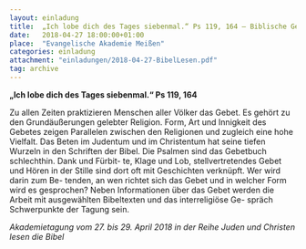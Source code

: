 ```yaml
---
layout: einladung
title:  „Ich lobe dich des Tages siebenmal.“ Ps 119, 164 – Biblische Geschichten vom Beten
date:   2018-04-27 18:00:00+01:00
place:  "Evangelische Akademie Meißen"
categories: einladung
attachment: "einladungen/2018-04-27-BibelLesen.pdf"
tag: archive
---
```


**„Ich lobe dich des Tages siebenmal.“ Ps 119, 164**

Zu allen Zeiten praktizieren Menschen aller Völker das Gebet. Es gehört zu den Grundäußerungen gelebter Religion. Form, Art und Innigkeit des Gebetes zeigen Parallelen zwischen den Religionen und zugleich eine hohe Vielfalt. Das Beten im Judentum und im Christentum hat seine tiefen Wurzeln in den Schriften der Bibel. Die Psalmen sind das Gebetbuch schlechthin. Dank und Fürbit- te, Klage und Lob, stellvertretendes Gebet und Hören in der Stille sind dort oft mit Geschichten verknüpft. Wer wird darin zum Be- tenden, an wen richtet sich das Gebet und in welcher Form wird es gesprochen? Neben Informationen über das Gebet werden die Arbeit mit ausgewählten Bibeltexten und das interreligiöse Ge- spräch Schwerpunkte der Tagung sein.

*Akademietagung vom 27. bis 29. April 2018
in der Reihe Juden und Christen lesen die Bibel*
